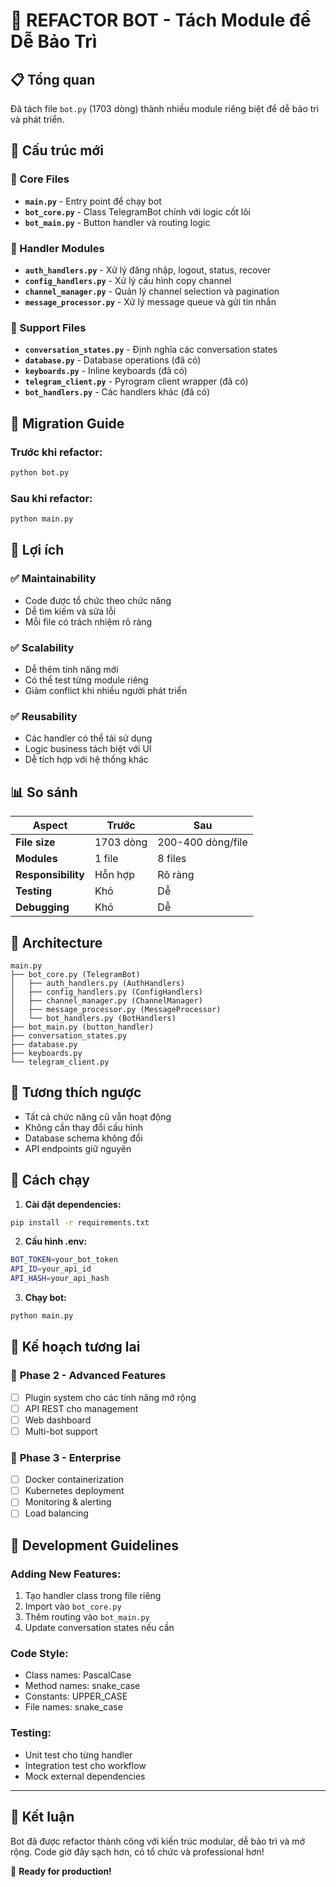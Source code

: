 # 🔧 REFACTOR BOT - Tách Module để Dễ Bảo Trì

## 📋 Tổng quan
Đã tách file `bot.py` (1703 dòng) thành nhiều module riêng biệt để dễ bảo trì và phát triển.

## 📁 Cấu trúc mới

### 🎯 Core Files
- **`main.py`** - Entry point để chạy bot
- **`bot_core.py`** - Class TelegramBot chính với logic cốt lõi
- **`bot_main.py`** - Button handler và routing logic

### 🔧 Handler Modules
- **`auth_handlers.py`** - Xử lý đăng nhập, logout, status, recover
- **`config_handlers.py`** - Xử lý cấu hình copy channel
- **`channel_manager.py`** - Quản lý channel selection và pagination
- **`message_processor.py`** - Xử lý message queue và gửi tin nhắn

### 📐 Support Files  
- **`conversation_states.py`** - Định nghĩa các conversation states
- **`database.py`** - Database operations (đã có)
- **`keyboards.py`** - Inline keyboards (đã có)
- **`telegram_client.py`** - Pyrogram client wrapper (đã có)
- **`bot_handlers.py`** - Các handlers khác (đã có)

## 🔄 Migration Guide

### Trước khi refactor:
```bash
python bot.py
```

### Sau khi refactor:
```bash
python main.py
```

## 🎯 Lợi ích

### ✅ **Maintainability**
- Code được tổ chức theo chức năng
- Dễ tìm kiếm và sửa lỗi
- Mỗi file có trách nhiệm rõ ràng

### ✅ **Scalability**  
- Dễ thêm tính năng mới
- Có thể test từng module riêng
- Giảm conflict khi nhiều người phát triển

### ✅ **Reusability**
- Các handler có thể tái sử dụng
- Logic business tách biệt với UI
- Dễ tích hợp với hệ thống khác

## 📊 So sánh

| Aspect | Trước | Sau |
|--------|-------|-----|
| **File size** | 1703 dòng | 200-400 dòng/file |
| **Modules** | 1 file | 8 files |
| **Responsibility** | Hỗn hợp | Rõ ràng |
| **Testing** | Khó | Dễ |
| **Debugging** | Khó | Dễ |

## 🎨 Architecture

```
main.py
├── bot_core.py (TelegramBot)
│   ├── auth_handlers.py (AuthHandlers)
│   ├── config_handlers.py (ConfigHandlers) 
│   ├── channel_manager.py (ChannelManager)
│   ├── message_processor.py (MessageProcessor)
│   └── bot_handlers.py (BotHandlers)
├── bot_main.py (button_handler)
├── conversation_states.py
├── database.py
├── keyboards.py
└── telegram_client.py
```

## 🔄 Tương thích ngược

- Tất cả chức năng cũ vẫn hoạt động
- Không cần thay đổi cấu hình
- Database schema không đổi
- API endpoints giữ nguyên

## 🚀 Cách chạy

1. **Cài đặt dependencies:**
```bash
pip install -r requirements.txt
```

2. **Cấu hình .env:**
```bash
BOT_TOKEN=your_bot_token
API_ID=your_api_id  
API_HASH=your_api_hash
```

3. **Chạy bot:**
```bash
python main.py
```

## 🎯 Kế hoạch tương lai

### 📱 **Phase 2 - Advanced Features**
- [ ] Plugin system cho các tính năng mở rộng
- [ ] API REST cho management
- [ ] Web dashboard
- [ ] Multi-bot support

### 🔧 **Phase 3 - Enterprise**
- [ ] Docker containerization
- [ ] Kubernetes deployment
- [ ] Monitoring & alerting
- [ ] Load balancing

## 📝 Development Guidelines

### **Adding New Features:**
1. Tạo handler class trong file riêng
2. Import vào `bot_core.py`
3. Thêm routing vào `bot_main.py`
4. Update conversation states nếu cần

### **Code Style:**
- Class names: PascalCase
- Method names: snake_case  
- Constants: UPPER_CASE
- File names: snake_case

### **Testing:**
- Unit test cho từng handler
- Integration test cho workflow
- Mock external dependencies

---

## 🎉 Kết luận

Bot đã được refactor thành công với kiến trúc modular, dễ bảo trì và mở rộng. Code giờ đây sạch hơn, có tổ chức và professional hơn!

🚀 **Ready for production!** 